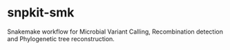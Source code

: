 # snpkit-smk

Snakemake workflow for Microbial Variant Calling, Recombination detection and Phylogenetic tree reconstruction. 
